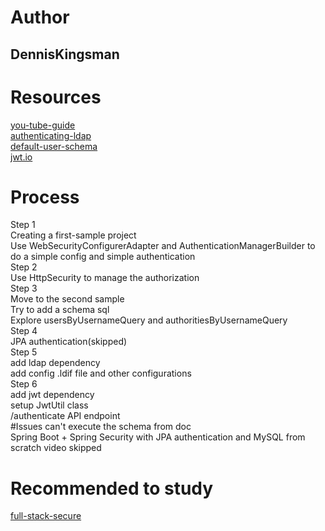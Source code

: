 # Author
## DennisKingsman 
# Resources
[you-tube-guide](https://www.youtube.com/playlist?list=PLqq-6Pq4lTTYTEooakHchTGglSvkZAjnE)  
[authenticating-ldap](https://spring.io/guides/gs/authenticating-ldap/)  
[default-user-schema](https://docs.spring.io/spring-security/site/docs/current/reference/html5/#user-schema)  
[jwt.io](https://jwt.io/)  
# Process
Step 1  
Creating a first-sample project  
Use WebSecurityConfigurerAdapter and AuthenticationManagerBuilder to do a simple config and simple authentication  
Step 2  
Use HttpSecurity to manage the authorization  
Step 3  
Move to the second sample  
Try to add a schema sql  
Explore usersByUsernameQuery and authoritiesByUsernameQuery  
Step 4  
JPA authentication(skipped)  
Step 5  
add ldap dependency  
add config .ldif file and other configurations  
Step 6  
add jwt dependency  
setup JwtUtil class  
/authenticate API endpoint  
#Issues 
can't execute the schema from doc  
Spring Boot + Spring Security with JPA authentication and MySQL from scratch video skipped  
# Recommended to study
[full-stack-secure](https://spring.io/guides/tutorials/spring-security-and-angular-js/)  
